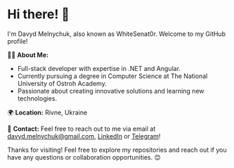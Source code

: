 # Hi there! 👋

I'm Davyd Melnychuk, also known as WhiteSenat0r. Welcome to my GitHub profile!

👨‍💻 **About Me:**
- Full-stack developer with expertise in .NET and Angular.
- Currently pursuing a degree in Computer Science at The National University of Ostroh Academy.
- Passionate about creating innovative solutions and learning new technologies.

🌍 **Location:** Rivne, Ukraine

📧 **Contact:** Feel free to reach out to me via email at davyd.melnychuk@gmail.com, [LinkedIn](https://www.linkedin.com/in/davyd-melnychuk-125023241) or [Telegram](https://t.me/whitesenator)!

Thanks for visiting! Feel free to explore my repositories and reach out if you have any questions or collaboration opportunities. 😊

